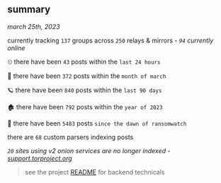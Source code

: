 
## summary
_march 25th, 2023_

currently tracking `137` groups across `250` relays & mirrors - _`94` currently online_

⏲ there have been `43` posts within the `last 24 hours`

🦈 there have been `372` posts within the `month of march`

🪐 there have been `840` posts within the `last 90 days`

🏚 there have been `792` posts within the `year of 2023`

🦕 there have been `5483` posts `since the dawn of ransomwatch`

there are `68` custom parsers indexing posts

_`20` sites using v2 onion services are no longer indexed - [support.torproject.org](https://support.torproject.org/onionservices/v2-deprecation/)_

> see the project [README](https://github.com/joshhighet/ransomwatch#ransomwatch--) for backend technicals
